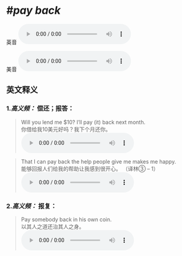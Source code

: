 # ***\#pay back*** 
英音
<audio src="./media/pay back1_AAC.aac" controls="controls"></audio>

美音
<audio src="./media/pay back2_AAC.aac" controls="controls"></audio>



  

英文释义
---
### 1.*高义频：* **偿还；报答：**  

 > Will you lend me $10? I’ll pay (it) back next month.  
 > 你借给我10美元好吗？我下个月还你。    
<audio src="./media/pay-7.aac" controls="controls"></audio>

 > That I can pay back the help people give me makes me happy.   
 > 能够回报人们给我的帮助让我感到很开心。  （译林③ – 1）  
<audio src="./media/pay-8.aac" controls="controls"></audio>

### 2.*高义频：* **报复：**  

 > Pay somebody back in his own coin.   
 > 以其人之道还治其人之身。    
<audio src="./media/pay-9.aac" controls="controls"></audio>


